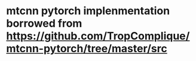 # mtcnn pytorch implenmentation borrowed from https://github.com/TropComplique/mtcnn-pytorch/tree/master/src
